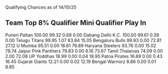 Qualifying Chances as of 14/10/25

Team                           Top 8%     Qualifier  Mini Qualifier  Play In
----------------------------------------------------------------------------------------
Puneri Paltan                  100.00       99.32          0.68        0.00
Dabang Delhi K.C.              100.00       99.61          0.39        0.00
Telugu Titans                   99.95        1.07         83.84       15.05
Bengaluru Bulls                 99.93        0.00         72.81       27.12
U Mumba                         95.51        0.00         18.61       76.89
Haryana Steelers                93.76        0.00         15.02       78.74
Jaipur Pink Panthers            79.83        0.00          6.16       73.67
Tamil Thalaivas                 74.09        0.00          2.00       72.08
UP Yoddhas                      18.99        0.00          0.04       18.95
Patna Pirates                   16.89        0.00          0.43       16.45
Gujarat Giants                  12.21        0.00          0.02       12.19
Bengal Warriorz                  8.86        0.00          0.01        8.85
